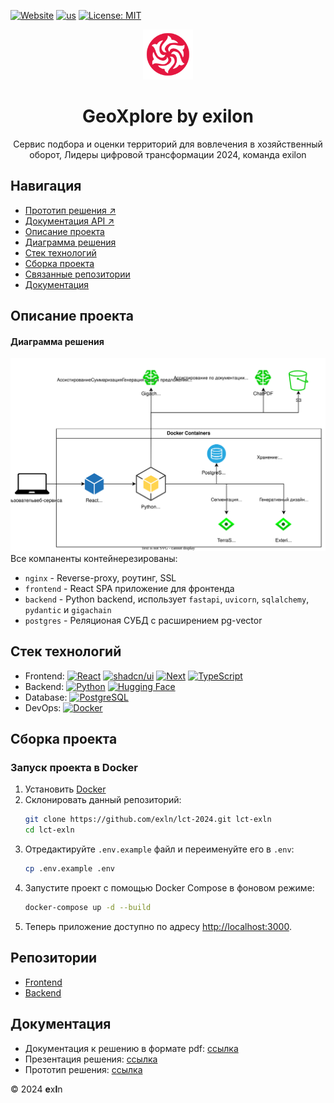 [![Website](https://img.shields.io/website-up-down-green-red/http/shields.io.svg)](https://lct.undfnd.ru/)
[![us](https://img.shields.io/badge/exilon-lct_2024-purple)](https://github.com/exln/)
[![License: MIT](https://img.shields.io/badge/License-MIT-yellow.svg)](https://opensource.org/licenses/MIT)
<br />
<div align="center">

  <a href="https://github.com/exln/lct-2024">
    <img src="docs/static/img/logo.png" alt="Logo" width="80" height="80">
  </a>

  <h1 align="center"> GeoXplore by exilon</h1>

  <p align="center">
    Сервис подбора и оценки территорий для вовлечения в хозяйственный оборот, Лидеры цифровой трансформации&nbsp;2024, команда&nbsp;exilon
    <br />
  </p>
</div>

## Навигация
- [Прототип решения ↗](https://land.undfnd.ru/landing)
- [Документация API ↗](https://lct.undfnd.ru/docs/)
- [Описание проекта](#desc)
- [Диаграмма решения](#arch)
- [Стек технологий](#stack)
- [Сборка проекта](#launch)
- [Связанные репозитории](#repo)
- [Документация](#docs)

<a name="desc"></a>
## Описание проекта


<a name="arch"></a>
#### Диаграмма решения
![arch](docs/static/svg/arch.svg)<br>
Все компаненты контейнерезированы:
- `nginx` - Reverse-proxy, роутинг, SSL
- `frontend` - React SPA приложение для фронтенда
- `backend` - Python backend, использует `fastapi`, `uvicorn`, `sqlalchemy`, `pydantic` и `gigachain`
- `postgres` - Реляционая СУБД с расширением pg-vector

<a name="stack"></a>
## Стек технологий

- Frontend:
  [![React](https://img.shields.io/badge/React-61DAFB?logo=react&logoColor=black)](https://reactjs.org/)
  [![shadcn/ui](https://img.shields.io/badge/shadcn%2Fui-000?logo=shadcnui&logoColor=fff)](#)
  [![Next](https://img.shields.io/badge/Next-FFF?logo=nextdotjs&logoColor=black)](https://nextjs.org/)
  [![TypeScript](https://img.shields.io/badge/TypeScript-3178C6?logo=typescript&logoColor=white)](https://www.typescriptlang.org/)
- Backend:
   [![Python](https://img.shields.io/badge/Python-3776AB?logo=python&logoColor=white)](https://www.python.org/)
  [![Hugging Face](https://img.shields.io/badge/Hugging%20Face-FFD21E?logo=huggingface&logoColor=000)](#)
- Database:
  [![PostgreSQL](https://img.shields.io/badge/PostgreSQL-4169E1?logo=postgresql&logoColor=white)](https://www.postgresql.org/)
- DevOps:
  [![Docker](https://img.shields.io/badge/Docker-2496ED?logo=docker&logoColor=white)](https://www.docker.com/)

<a name="launch"></a>

## Сборка проекта

### Запуск проекта в Docker

1. Установить [Docker](https://www.docker.com/get-started)
2. Склонировать данный репозиторий:
    ```bash
    git clone https://github.com/exln/lct-2024.git lct-exln
    cd lct-exln
    ```
2. Отредактируйте `.env.example` файл и переименуйте его в `.env`:
    ```bash
    cp .env.example .env
    ```
3. Запустите проект с помощью Docker Compose в фоновом режиме:
    ```bash
    docker-compose up -d --build
    ```
4. Теперь приложение доступно по адресу [http://localhost:3000](http://localhost:3000).


<a name="repo"></a>

## Репозитории
- [Frontend](https://github.com/exln/lct-2024-front)
- [Backend](https://github.com/exln/lct-2024-back)

<a name="docs"></a>

## Документация

- Документация к решению в формате pdf: [ссылка]()
- Презентация решения: [ссылка]()
- Прототип решения: [ссылка]()


&copy; 2024 **e**x**l**n
